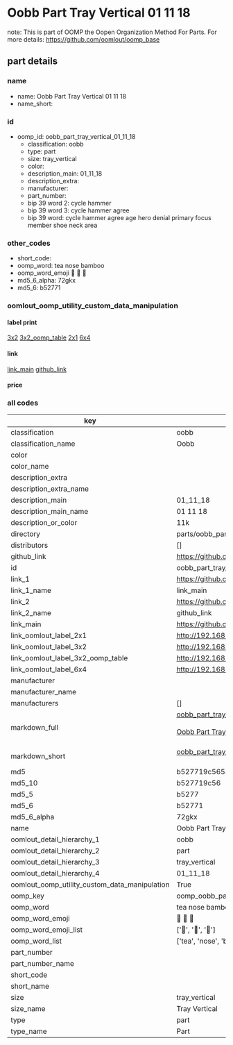 # Oobb Part Tray Vertical 01 11 18  

note: This is part of OOMP the Oopen Organization Method For Parts. For more details: https://github.com/oomlout/oomp_base

##  part details





### name
* name: Oobb Part Tray Vertical 01 11 18
* name_short: 
### id
* oomp_id: oobb_part_tray_vertical_01_11_18
  * classification: oobb
  * type: part
  * size: tray_vertical
  * color: 
  * description_main: 01_11_18
  * description_extra: 
  * manufacturer: 
  * part_number: 
  * bip 39 word 2: cycle hammer
  * bip 39 word 3: cycle hammer agree
  * bip 39 word: cycle hammer agree age hero denial primary focus member shoe neck area

### other_codes
* short_code: 
* oomp_word: tea nose bamboo
* oomp_word_emoji :tea: :nose: :bamboo:
* md5_6_alpha: 72gkx
* md5_6: b52771






### oomlout_oomp_utility_custom_data_manipulation
#### label print
[3x2](http://192.168.1.245:1112/?label=oomp%2072gkx)
[3x2_oomp_table](http://192.168.1.107:1112/?label=oomp%2072gkx)
[2x1](http://192.168.1.242:1112/?label=oomp%2072gkx)
[6x4](http://192.168.1.55:1112/?label=oomp%2072gkx)    

#### link

[link_main](https://github.com/oomlout/oomlout_oomp_current_version_messy/tree/main/parts/oobb_part_tray_vertical_01_11_18) [github_link](https://github.com/oomlout/oomlout_oomp_part_src/tree/main/parts/oobb_part_tray_vertical_01_11_18)                             

#### price







### all codes 
| key | value |  
| --- | --- |  
| classification | oobb |  
| classification_name | Oobb |  
| color |  |  
| color_name |  |  
| description_extra |  |  
| description_extra_name |  |  
| description_main | 01_11_18 |  
| description_main_name | 01 11 18 |  
| description_or_color | 11k |  
| directory | parts/oobb_part_tray_vertical_01_11_18 |  
| distributors | [] |  
| github_link | https://github.com/oomlout/oomlout_oomp_part_src/tree/main/parts/oobb_part_tray_vertical_01_11_18 |  
| id | oobb_part_tray_vertical_01_11_18 |  
| link_1 | https://github.com/oomlout/oomlout_oomp_current_version_messy/tree/main/parts/oobb_part_tray_vertical_01_11_18 |  
| link_1_name | link_main |  
| link_2 | https://github.com/oomlout/oomlout_oomp_part_src/tree/main/parts/oobb_part_tray_vertical_01_11_18 |  
| link_2_name | github_link |  
| link_main | https://github.com/oomlout/oomlout_oomp_current_version_messy/tree/main/parts/oobb_part_tray_vertical_01_11_18 |  
| link_oomlout_label_2x1 | http://192.168.1.242:1112/?label=oomp%2072gkx |  
| link_oomlout_label_3x2 | http://192.168.1.245:1112/?label=oomp%2072gkx |  
| link_oomlout_label_3x2_oomp_table | http://192.168.1.107:1112/?label=oomp%2072gkx |  
| link_oomlout_label_6x4 | http://192.168.1.55:1112/?label=oomp%2072gkx |  
| manufacturer |  |  
| manufacturer_name |  |  
| manufacturers | [] |  
| markdown_full | [oobb_part_tray_vertical_01_11_18](https://github.com/oomlout/oomlout_oomp_current_version_messy/tree/main/parts/oobb_part_tray_vertical_01_11_18)<br>[](https://github.com/oomlout/oomlout_oomp_current_version_messy/tree/main/parts/oobb_part_tray_vertical_01_11_18)<br>[Oobb Part Tray Vertical 01 11 18](https://github.com/oomlout/oomlout_oomp_current_version_messy/tree/main/parts/oobb_part_tray_vertical_01_11_18)<br><br> |  
| markdown_short | [oobb_part_tray_vertical_01_11_18](https://github.com/oomlout/oomlout_oomp_current_version_messy/tree/main/parts/oobb_part_tray_vertical_01_11_18)<br><br> |  
| md5 | b527719c565a3554e9b5a04c0a1a21b6 |  
| md5_10 | b527719c56 |  
| md5_5 | b5277 |  
| md5_6 | b52771 |  
| md5_6_alpha | 72gkx |  
| name | Oobb Part Tray Vertical 01 11 18 |  
| oomlout_detail_hierarchy_1 | oobb |  
| oomlout_detail_hierarchy_2 | part |  
| oomlout_detail_hierarchy_3 | tray_vertical |  
| oomlout_detail_hierarchy_4 | 01_11_18 |  
| oomlout_oomp_utility_custom_data_manipulation | True |  
| oomp_key | oomp_oobb_part_tray_vertical_01_11_18 |  
| oomp_word | tea nose bamboo |  
| oomp_word_emoji | :tea: :nose: :bamboo: |  
| oomp_word_emoji_list | [':tea:', ':nose:', ':bamboo:'] |  
| oomp_word_list | ['tea', 'nose', 'bamboo'] |  
| part_number |  |  
| part_number_name |  |  
| short_code |  |  
| short_name |  |  
| size | tray_vertical |  
| size_name | Tray Vertical |  
| type | part |  
| type_name | Part |  

